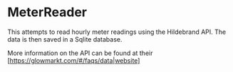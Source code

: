# MeterReader

This attempts to read hourly meter readings using the Hildebrand API. The data is then saved in a Sqlite database.

More information on the API can be found at their [https://glowmarkt.com/#/faqs/data|website]